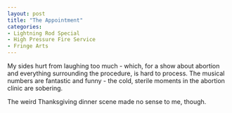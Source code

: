 ```yaml
---
layout: post
title: "The Appointment"
categories:
- Lightning Rod Special
- High Pressure Fire Service
- Fringe Arts
---
```


My sides hurt from laughing too much - which, for a show about abortion and everything surrounding the procedure, is hard to process. The musical numbers are fantastic and funny - the cold, sterile moments in the abortion clinic are sobering.

The weird Thanksgiving dinner scene made no sense to me, though.
